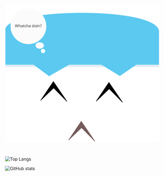 
<p align="center"> 
  <img src="https://raw.githubusercontent.com/johnpaulgarcia/johnpaulgarcia/main/face.svg"/>
</p>

<br />

![Top Langs](https://github-readme-stats.vercel.app/api/top-langs/?username=johnpaulgarcia&layout=default&theme=cobalt&hide=html&hide_border=true&card_width=880)

![GitHub stats](https://github-readme-stats.vercel.app/api?username=johnpaulgarcia&theme=cobalt&show_icons=true&count_private=true&hide_title=false&hide_border=false)


